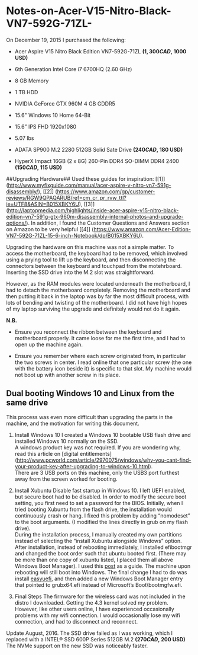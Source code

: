 # Notes-on-Acer-V15-Nitro-Black-VN7-592G-71ZL-

On December 19, 2015 I purchased the following:

*  	Acer Aspire V15 Nitro Black Edition VN7-592G-71ZL **($1,300 CAD, ~$1000 USD)**
  * 6th Generation Intel Core i7 6700HQ (2.60 GHz) 
  * 8 GB Memory 
  * 1 TB HDD 
  * NVIDIA GeForce GTX 960M 4 GB GDDR5 
  * 15.6" Windows 10 Home 64-Bit
  * 15.6” IPS FHD 1920x1080
  * 5.07 lbs

 
* ADATA SP900 M.2 2280 512GB Solid Sate Drive **($240 CAD, ~$180 USD)**
* HyperX Impact 16GB (2 x 8G) 260-Pin DDR4 SO-DIMM DDR4 2400  **($150 CAD, ~$115 USD)**


##Upgrading Hardware##
Used these guides for inspiration: [[1]] (http://www.myfixguide.com/manual/acer-aspire-v-nitro-vn7-591g-disassembly/), [[2]] (https://www.amazon.com/gp/customer-reviews/RGW9QPAQARUB/ref=cm_cr_pr_rvw_ttl?ie=UTF8&ASIN=B015XBKY6U), [[3]] (http://laptopmedia.com/highlights/inside-acer-aspire-v15-nitro-black-edition-vn7-591g-gtx-960m-disassembly-internal-photos-and-upgrade-options/). In addition, I found the Customer Questions and Answers section on Amazon to be very helpful [[4]] (https://www.amazon.com/Acer-Edition-VN7-592G-71ZL-15-6-inch-Notebook/dp/B015XBKY6U).

Upgrading the hardware on this machine was not a simple matter.  To access the motherboard, the keyboard had to be removed, which involved using a prying tool to lift up the keyboard, and then disconnecting the connectors between the keyboard and touchpad from the motehrboard.  Inserting the SSD drive into the M.2 slot was straightforward.

However, as the RAM modules were located underneath the motherboard, I had to detach the motherboard completely.  Removing the motherboard and then putting it back in the laptop was by far the most difficult process, with lots of bending and twisting of the motherboard.  I did not have high hopes of my laptop surviving the upgrade and definitely would not do it again. 

**N.B.**
* Ensure you reconnect the ribbon between the keyboard and motherboard properly.  It came loose for me the first time, and I had to open up the machine again.  

* Ensure you remember where each screw originated from, in particular the two screws in center.  I read online that one particular screw (the one with the battery icon beside it) is specific to that slot.  My machine would not boot up with another screw in its place.

##  Dual booting Windows 10 and Linux from the same drive ##
This process was even more difficult than upgrading the parts in the machine, and the motivation for writing this document.  
1. Install Windows 10
I created a Windows 10 bootable USB flash drive and installed Windows 10 normally on the SSD.  
A windows product key was not required. If you are wondering why, read this article on [digital entitlements] (http://www.pcworld.com/article/2970075/windows/why-you-cant-find-your-product-key-after-upgrading-to-windows-10.html).  
There are 3 USB ports on this machine, only the USB3 port furthest away from the screen worked for booting.

2. Install Xubuntu
Disable fast startup in Windows 10.
I left UEFI enabled, but secure boot had to be disabled.  In order to modify the secure boot setting, you first need to set a password for the BIOS.
Initially, when I tried booting Xubuntu from the flash drive, the installation would continuously crash or hang.  I fixed this problem by adding “nomodeset” to the boot arguments.  (I modified the lines directly in grub on my flash drive).  
During the installation process, I manually created my own partitions instead of selecting the “install Xubuntu alongside Windows” option.
After installation, instead of rebooting immediately, I installed efibootmgr and changed the boot order such that ubuntu booted first.  (There may be more than one copy of xubuntu listed, I placed them all above Windows Boot Manager).  I used this [post](http://forum.notebookreview.com/threads/linux-windows-dual-boot-setup-guide-gpt-uefi-edition.729142/) as a guide.
The machine upon rebooting will still boot into Windows.  The final change I had to do was install [easyuefi](http://www.easyuefi.com/index-us.html), and then added a new Windows Boot Manager entry that pointed to grubx64.efi instead of Microsoft’s Boot\bootmgfw.efi.  

3. Final Steps
The firmware for the wireless card was not included in the distro I downloaded.  Getting the 4.3 kernel solved my problem.  However, like other users online, I have experienced occasionally problems with my wifi connection.  I would occasionally lose my wifi connection, and had to disconnect and reconnect.  

Update August, 2016.
The SSD drive failed as I was working, which I replaced with a INTEL® SSD 600P Series 512GB M.2 **($270 CAD, ~$200 USD)**
The NVMe support on the new SSD was noticeably faster.
